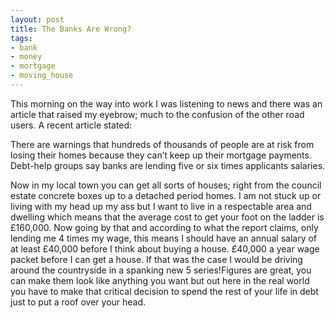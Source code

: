 ```yaml
---
layout: post
title: The Banks Are Wrong?
tags:
- bank
- money
- mortgage
- moving_house
---
```

This morning on the way into work I was listening to news and there was an article that raised my eyebrow; much to the confusion of the other road users.
A recent article stated:

There are warnings that hundreds of thousands of people are at risk from losing their homes because they can’t keep up their mortgage payments. Debt-help groups say banks are lending five or six times applicants salaries.

Now in my local town you can get all sorts of houses; right from the council estate concrete boxes up to a detached period homes. I am not stuck up or living with my head up my ass but I want to live in a respectable area and dwelling which means that the average cost to get your foot on the ladder is £160,000. Now going by that and according to what the report claims, only lending me 4 times my wage, this means I should have an annual salary of at least £40,000 before I think about buying a house.
£40,000 a year wage packet before I can get a house. If that was the case I would be driving around the countryside in a spanking new 5 series!Figures are great, you can make them look like anything you want but out here in the real world you have to make that critical decision to spend the rest of your life in debt just to put a roof over your head.
